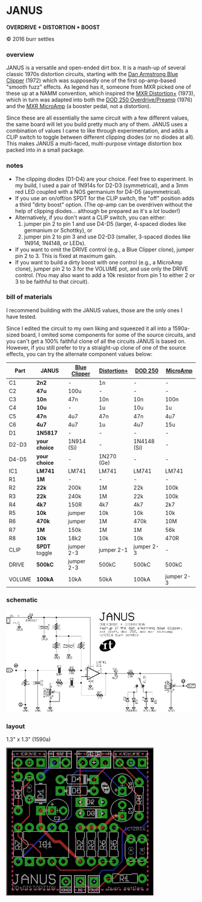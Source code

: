 JANUS
=====

**OVERDRIVE + DISTORTION + BOOST**

© 2016 burr settles


### overview

JANUS is a versatile and open-ended dirt box. It is a mash-up of several classic 1970s distortion circuits, starting with the [Dan Armstrong Blue Clipper](http://www.effectsdatabase.com/model/danarmstrong/blueclipper) (1972) which was supposedly one of the first op-amp-based "smooth fuzz" effects. As legend has it, someone from MXR picked one of these up at a NAMM convention, which inspired the [MXR Distortion+](https://en.wikipedia.org/wiki/MXR_Distortion_%2B) (1973), which in turn was adapted into both the [DOD 250 Overdrive/Preamp](http://www.effectsdatabase.com/model/dod/first/250) (1976) and the [MXR MicroAmp](http://www.jimdunlop.com/product/m133-micro-amp) (a booster pedal, not a distortion).

Since these are all essentially the same circuit with a few different values, the same board will let you build pretty much any of them. JANUS uses a combination of values I came to like through experimentation, and adds a CLIP switch to toggle between different clipping diodes (or no diodes at all). This makes JANUS a multi-faced, multi-purpose vintage distortion box packed into in a small package.


### notes

* The clipping diodes (D1-D4) are your choice. Feel free to experiment. In my build, I used a pair of 1N914s for D2-D3 (symmetrical), and a 3mm red LED coupled with a NOS germanium for D4-D5 (asymmetrical).
* If you use an on/off/on SPDT for the CLIP switch, the "off" position adds a third "dirty boost" option. (The op-amp can be overdriven without the help of clipping diodes... although be prepared as it's a _lot_ louder!)
* Alternatively, if you don't want a CLIP switch, you can either:
  1. jumper pin 2 to pin 1 and use D4-D5 (larger, 4-spaced diodes like germanium or Schottky), or
  2. jumper pin 2 to pin 3 and use D2-D3 (smaller, 3-spaced diodes like 1N914, 1N4148, or LEDs).
* If you want to omit the DRIVE control (e.g., a Blue Clipper clone), jumper pin 2 to 3. This is fixed at maximum gain.
* If you want to build a dirty boost with one control (e.g., a MicroAmp clone), jumper pin 2 to 3 for the VOLUME pot, and use only the DRIVE control. (You may also want to add a 10k resistor from pin 1 to either 2 or 3 to be faithful to that circuit).


### bill of materials

I recommend building with the JANUS values, those are the only ones I have tested.

Since I edited the circuit to my own liking and squeezed it all into a 1590a-sized board, I omited some components for some of the source circuits, and you can't get a 100% faithful clone of all the circuits JANUS is based on. However, if you still prefer to try a straight-up clone of one of the source effects, you can try the alternate component values below:

Part | **JANUS** | [Blue Clipper](http://tonepad.com/project.asp?id=49) | [Distortion+](http://tonepad.com/project.asp?id=2) | [DOD 250](https://sites.google.com/site/snmavronis/NeoClassicFX/741overdrive/research) | [MicroAmp](http://electrosmash.com/mxr-microamp)
--- | --- | --- | --- | --- | ---
C1 | **2n2** | - | 1n | - | -
C2 | **47u** | 100u | - | - | -
C3 | **10n** | 47n | 10n | 10n | 100n
C4 | **10u** | - | 1u | 10u | 1u
C5 | **47n** | 4u7 | 47n | 47n | 4u7
C6 | **4u7** | 4u7 | 1u | 4u7 | 15u
D1 | **1N5817** | - | - | - | -
D2-D3 | **your choice** | 1N914 (Si) | - | 1N4148 (Si) | -
D4-D5 | **your choice** | - | 1N270 (Ge) | - | -
IC1 | **LM741** | LM741 | LM741 | LM741 | LM741
R1 | **1M** | - | - | - | -
R2 | **22k** | 200k | 1M | 22k | 100k
R3 | **22k** | 240k | 1M | 22k | 100k
R4 | **4k7** | 150R | 4k7 | 4k7 | 2k7
R5 | **10k** | jumper | 10k | 10k | 10k
R6 | **470k** | jumper | 1M | 470k | 10M
R7 | **1M** | 150k | 1M | 1M | 56k
R8 | **10k** | 18k2 | 10k | 10k | 470R
CLIP | **SPDT** toggle | jumper 2-3 | jumper 2-1 | jumper 2-3 | -
DRIVE | **500kC** | jumper 2-3 | 500kC | 500kC | 500kC
VOLUME | **100kA** | 10kA | 50kA | 100kA | jumper 2-3


### schematic

![schematic](schematic.png "JANUS")


### layout

1.3" x 1.3" (1590a)

![layout](layout.png "JANUS")
